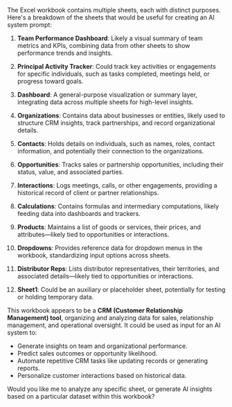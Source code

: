 The Excel workbook contains multiple sheets, each with distinct purposes. Here's a breakdown of the sheets that would be useful for creating an AI system prompt:

1. **Team Performance Dashboard**: Likely a visual summary of team metrics and KPIs, combining data from other sheets to show performance trends and insights.
    
2. **Principal Activity Tracker**: Could track key activities or engagements for specific individuals, such as tasks completed, meetings held, or progress toward goals.
    
3. **Dashboard**: A general-purpose visualization or summary layer, integrating data across multiple sheets for high-level insights.
    
4. **Organizations**: Contains data about businesses or entities, likely used to structure CRM insights, track partnerships, and record organizational details.
    
5. **Contacts**: Holds details on individuals, such as names, roles, contact information, and potentially their connection to the organizations.
    
6. **Opportunities**: Tracks sales or partnership opportunities, including their status, value, and associated parties.
    
7. **Interactions**: Logs meetings, calls, or other engagements, providing a historical record of client or partner relationships.
    
8. **Calculations**: Contains formulas and intermediary computations, likely feeding data into dashboards and trackers.
    
9. **Products**: Maintains a list of goods or services, their prices, and attributes—likely tied to opportunities or interactions.
    
10. **Dropdowns**: Provides reference data for dropdown menus in the workbook, standardizing input options across sheets.
    
11. **Distributor Reps**: Lists distributor representatives, their territories, and associated details—likely tied to opportunities or interactions.
    
12. **Sheet1**: Could be an auxiliary or placeholder sheet, potentially for testing or holding temporary data.
    

This workbook appears to be a **CRM (Customer Relationship Management) tool**, organizing and analyzing data for sales, relationship management, and operational oversight. It could be used as input for an AI system to:

- Generate insights on team and organizational performance.
- Predict sales outcomes or opportunity likelihood.
- Automate repetitive CRM tasks like updating records or generating reports.
- Personalize customer interactions based on historical data.

Would you like me to analyze any specific sheet, or generate AI insights based on a particular dataset within this workbook?